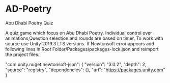 # AD-Poetry
 
Abu Dhabi Poetry Quiz

A quiz game which focus on Abu Dhabi Poetry.
Individual control over animations,Question selection and rounds are based on timer.
To work with source use Unity 2019.3 LTS versions.
If Newtonsoft error appears add following lines in Root Folder/Packages/packages-lock.json and reimport the project files.

"com.unity.nuget.newtonsoft-json": {
      "version": "3.0.2",
      "depth": 2,
      "source": "registry",
      "dependencies": {},
      "url": "https://packages.unity.com"
    }